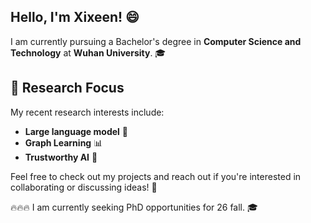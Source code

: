 ## Hello, I'm Xixeen! 😄

I am currently pursuing a Bachelor's degree in **Computer Science and Technology** at **Wuhan University**. 🎓

## 🚀 Research Focus
My recent research interests include:

- **Large language model** 🧠
- **Graph Learning** 📊
- **Trustworthy AI** 🤝

Feel free to check out my projects and reach out if you're interested in collaborating or discussing ideas! 💬 

🔥🔥🔥 I am currently seeking PhD opportunities for 26 fall. 🎓
